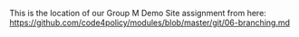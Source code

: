 This is the location of our Group M Demo Site assignment from here: https://github.com/code4policy/modules/blob/master/git/06-branching.md

